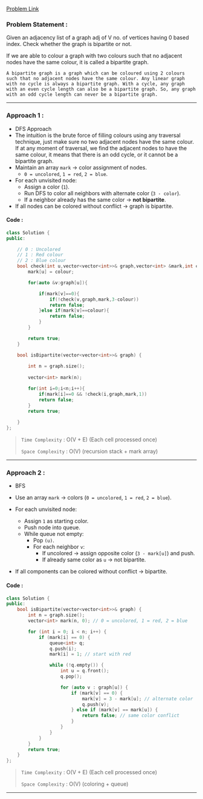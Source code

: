 [Problem Link](https://leetcode.com/problems/is-graph-bipartite/)
### Problem Statement : 

Given an adjacency list of a graph adj of V no. of vertices having 0 based index. Check whether the graph is bipartite or not.

If we are able to colour a graph with two colours such that no adjacent nodes have the same colour, it is called a bipartite graph.

```
A bipartite graph is a graph which can be coloured using 2 colours such that no adjacent nodes have the same colour. Any linear graph with no cycle is always a bipartite graph. With a cycle, any graph with an even cycle length can also be a bipartite graph. So, any graph with an odd cycle length can never be a bipartite graph.
```

---


### Approach 1 :

- DFS Approach
- The intuition is the brute force of filling colours using any traversal technique, just make sure no two adjacent nodes have the same colour. If at any moment of traversal, we find the adjacent nodes to have the same colour, it means that there is an odd cycle, or it cannot be a bipartite graph.
- Maintain an array `mark` → color assignment of nodes.
    - `0 = uncolored`, `1 = red`, `2 = blue`.
- For each unvisited node:
    - Assign a color (`1`).
    - Run DFS to color all neighbors with alternate color (`3 - color`).
    - If a neighbor already has the same color → **not bipartite**.
- If all nodes can be colored without conflict → graph is bipartite.


#### Code :

``` cpp
class Solution {
public:

    // 0 : Uncolored
    // 1 : Red colour
    // 2 : Blue colour
    bool check(int u,vector<vector<int>>& graph,vector<int> &mark,int colour){
        mark[u] = colour;

        for(auto &v:graph[u]){

            if(mark[v]==0){
                if(!check(v,graph,mark,3-colour))
                return false;
            }else if(mark[v]==colour){
                return false;
            }
        }  

        return true;
    }

    bool isBipartite(vector<vector<int>>& graph) {
        
        int n = graph.size();
        
        vector<int> mark(n);

        for(int i=0;i<n;i++){
            if(mark[i]==0 && !check(i,graph,mark,1))
            return false;
        }
        return true;
         
    }
};
```


> `Time Complexity` : O(V + E) (Each cell processed once)
> 
> `Space Complexity` : O(V) (recursion stack + mark array) 

---

### Approach 2 :

- BFS
- Use an array `mark` → colors (`0 = uncolored`, `1 = red`, `2 = blue`).
- For each unvisited node:
    - Assign `1` as starting color.
    - Push node into queue.
    - While queue not empty:
        - Pop `(u)`.
        - For each neighbor `v`:
            - If uncolored → assign opposite color (`3 - mark[u]`) and push.
            - If already same color as `u` → not bipartite.
                
- If all components can be colored without conflict → bipartite.

#### Code :

```cpp
class Solution {
public:
    bool isBipartite(vector<vector<int>>& graph) {
        int n = graph.size();
        vector<int> mark(n, 0); // 0 = uncolored, 1 = red, 2 = blue

        for (int i = 0; i < n; i++) {
            if (mark[i] == 0) {
                queue<int> q;
                q.push(i);
                mark[i] = 1; // start with red

                while (!q.empty()) {
                    int u = q.front();
                    q.pop();

                    for (auto v : graph[u]) {
                        if (mark[v] == 0) {
                            mark[v] = 3 - mark[u]; // alternate color
                            q.push(v);
                        } else if (mark[v] == mark[u]) {
                            return false; // same color conflict
                        }
                    }
                }
            }
        }
        return true;
    }
};
```

> `Time Complexity` : O(V + E) (Each cell processed once)
> 
> `Space Complexity` : O(V) (coloring + queue) 

---
